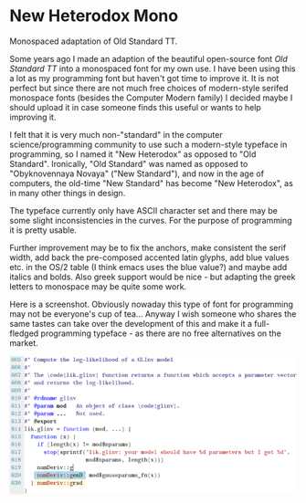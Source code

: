 # New Heterodox Mono

Monospaced adaptation of Old Standard TT.

Some years ago I made an adaption of the beautiful open-source font _Old Standard TT_ into a monospaced font
for my own use. I have been using this a lot as my programming font but haven't got time to improve it. It is
not perfect but since there are not much free choices of modern-style serifed monospace fonts (besides the
Computer Modern family) I decided maybe I should upload it in case someone finds this useful or wants to
help improving it.

I felt that it is very much non-"standard" in the computer science/programming community
to use such a modern-style typeface in programming, so I named it "New Heterodox" as opposed to "Old Standard".
Ironically, "Old Standard" was named as opposed to "Obyknovennaya Novaya" ("New Standard"), and now in
the age of computers, the old-time "New Standard" has become "New Heterodox", as in many other things in
design.

The typeface currently only have ASCII character set and there may be some slight inconsistencies in the
curves. For the purpose of programming it is pretty usable.

Further improvement may be to fix the anchors, make consistent the serif width, add back the
pre-composed accented latin glyphs, add blue values etc. in the OS/2 table (I think emacs uses
the blue value?) and maybe add italics and bolds. Also greek support would be nice - but adapting
the greek letters to monospace may be quite some work.



Here is a screenshot. Obviously nowaday this type of font for programming may not be everyone's cup of tea...
Anyway I wish someone who shares the same tastes can take over the development of this and make it a full-fledged
programming typeface - as there are no free alternatives on the market.

![Screenshot](https://github.com/hckiang/font-new-heterodox-mono/blob/01a6678c565384117a91da9eda28ee53bbe65cb9/screenshot01.png)

